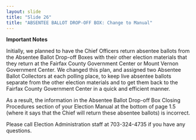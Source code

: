 ```yaml
---
layout: slide
title: "Slide 26"
title: "ABSENTEE BALLOT DROP-OFF BOX: Change to Manual"
---
```


**Important Notes**

Initially, we planned to have the Chief Officers return absentee ballots from the Absentee Ballot Drop-off Boxes with their other election materials that they return at the Fairfax County Government Center or Mount Vernon Government Center. We changed this plan, and assigned two Absentee Ballot Collectors at each polling place, to keep live absentee ballots separate from the other election materials and to get them back to the Fairfax County Government Center in a quick and efficient manner.

As a result, the information in the Absentee Ballot Drop-off Box Closing Procedures section of your Election Manual at the bottom of page 1.5 (where it says that the Chief will return these absentee ballots) is incorrect.

Please call Election Administration staff at 703-324-4735 if you have any questions.
